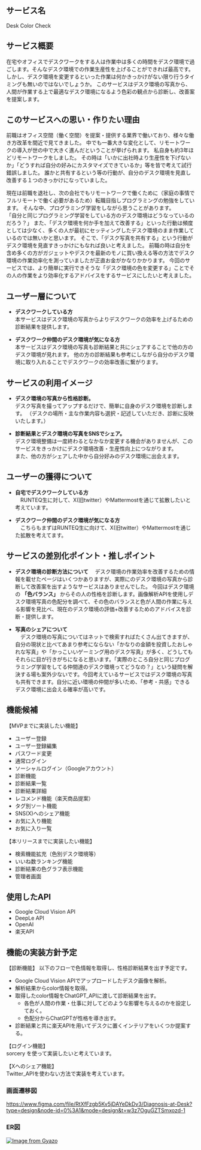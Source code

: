 ## サービス名
Desk Color Check

## サービス概要
在宅やオフィスでデスクワークをする人は作業中は多くの時間をデスク環境で過ごします。そんなデスク環境での作業生産性を上げることができれば最高です。
しかし、デスク環境を変更するといった作業は何かきっかけがない限り行うタイミングも無いのではないでしょうか。
このサービスはデスク環境の写真から、人間が作業する上で最適なデスク環境になるよう色彩の観点から診断し、改善案を提案します。

## このサービスへの思い・作りたい理由
前職はオフィス空間（働く空間）を提案・提供する業界で働いており、様々な働き方改革を間近で見てきました。
中でも一番大きな変化として、リモートワークの導入が世の中で大きく進んだということが挙げられます。
私自身も約3年ほどリモートワークをしました。
その時は「いかに出社時より生産性を下げないか」「どうすれば自分の好みにカスタマイズできているか」等を皆で考えて試行錯誤しました。
誰かと共有するという等の行動が、自分のデスク環境を見直し改善する１つのきっかけになっていました。

現在は前職を退社し、次の会社でもリモートワークで働くために（家庭の事情でフルリモートで働く必要があるため）転職目指しプログラミングの勉強をしています。
そんな中、プログラミング学習をしながら思うことがあります。  
「自分と同じプログラミング学習をしている方のデスク環境はどうなっているのだろう？」
また、「デスク環境を何か手を加えて改善する」といった行動は頻度としては少なく、多くの人が最初にセッティングしたデスク環境のまま作業しているのでは無いかと思います。
そこで、「デスク写真を共有する」という行動がデスク環境を見直すきっかけにもなれば良いと考えました。
前職の時は自分を含め多くの方がガジェットやデスクを最新のモノに買い換える等の方法でデスク環境の作業効率化を測っていましたが正直お金がかなりかかります。
今回のサービスでは、より簡単に実行できそうな「デスク環境の色を変更する」ことでその人の作業をより効率化するアドバイスをするサービスにしたいと考えました。

## ユーザー層について
- **デスクワークしている方**  
本サービスはデスク環境の写真からよりデスクワークの効率を上げるための診断結果を提供します。

- **デスクワーク仲間のデスク環境が気になる方**  
本サービスはデスク環境の写真も診断結果と共にシェアすることで他の方のデスク環境が見れます。
他の方の診断結果も参考にしながら自分のデスク環境に取り入れることでデスクワークの効率改善に繋がります。

## サービスの利用イメージ
- **デスク環境の写真から性格診断。**    
デスク写真を撮ってアップするだけで、簡単に自身のデスク環境を診断します。
（デスクの場所・主な作業内容も選択・記述していただき、診断に反映いたします。）

- **診断結果とデスク環境の写真をSNSでシェア。**   
デスク環境整備は一度終わるとなかなか変更する機会がありませんが、このサービスをきっかけにデスク環境改善・生産性向上につながります。  
また、他の方がシェアした中から自分好みのデスク環境に出会えます。

## ユーザーの獲得について
- **自宅でデスクワークしている方**  
　RUNTEQ生に対して、X(旧twitter）やMattermostを通じて拡散したいと考えています。

- **デスクワーク仲間のデスク環境が気になる方**   
　こちらもまずはRUNTEQ生に向けて、X(旧twitter）やMattermostを通じた拡散を考えてます。

## サービスの差別化ポイント・推しポイント
- **デスク環境の診断方法について**
　デスク環境の作業効率を改善するための情報を載せたページはいくつかありますが、実際にのデスク環境の写真から診断して改善案を出すようなサービスはありませんでした。
今回はデスク環境の **「色バランス」** からその人の性格を診断します。画像解析APIを使用しデスク環境写真の色配分を調べて、その色のバランスと色が人間の作業に与える影響を見比べ、現在のデスク環境の評価+改善するためのアドバイスを診断・提供します。

- **写真のシェアについて**  
　デスク環境の写真についてはネットで検索すればたくさん出てきますが、自分の現状と比べてあまり参考にならない「かなりの金額を投資したおしゃれな写真」や「かっこいいゲーミング用のデスク写真」が多く、どうしてもそれらに目が行きがちになると思います。「実際のところ自分と同じプログラミング学習をしてる仲間達のデスク環境ってどうなの？」という疑問を解決する場も案外少ないです。今回考えているサービスではデスク環境の写真も共有できます。自分に近い環境の仲間が多いため、「参考・共感」できるデスク環境に出会える確率が高いです。

## 機能候補
【MVPまでに実装したい機能】  
- ユーザー登録
- ユーザー登録編集
- パスワード変更
- 通常ログイン
- ソーシャルログイン（Googleアカウント）
- 診断機能 
- 診断結果一覧
- 診断結果詳細
- レコメンド機能（楽天商品提案）
- タグ別ソート機能
- SNS(X)へのシェア機能
- お気に入り機能
- お気に入り一覧

【本リリースまでに実装したい機能】
- 検索機能拡充（色別デスク環境等）
- いいね数ランキング機能
- 診断結果の色グラフ表示機能
- 管理者画面

## 使用したAPI
- Google Cloud Vision API
- DeepLe API
- OpenAI
- 楽天API

## 機能の実装方針予定
【診断機能】
以下のフローで色情報を取得し、性格診断結果を出す予定です。  
- Google Cloud Vision APIでアップロードしたデスク画像を解析。
- 解析結果からcolor情報を取得。  
- 取得したcolor情報をChatGPT_APIに渡して診断結果を出す。  
  - 各色が人間の作業・仕事に対してどのような影響を与えるのかを設定しておく。
  - 色配分からChatGPTが性格を導き出す。
- 診断結果と共に楽天APIを用いてデスクに置くインテリアをいくつか提案する。

【ログイン機能】  
sorcery を使って実装したいと考えています。  

【Xへのシェア機能】  
Twitter_APIを使わない方法で実装を考えています。  

### 画面遷移図
https://www.figma.com/file/RtXfFzgb5Kv5jDAYeDkDv3/Diagnosis-at-Desk?type=design&node-id=0%3A1&mode=design&t=w3z7OguGZTSmxozd-1

### ER図
[![Image from Gyazo](https://i.gyazo.com/718a27c1bba1a63b20bcb946fa2cf28c.png)](https://gyazo.com/718a27c1bba1a63b20bcb946fa2cf28c)